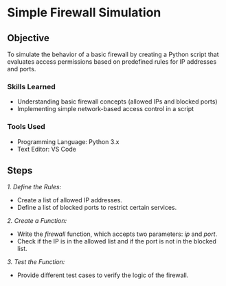 # Simple Firewall Simulation

## Objective
To simulate the behavior of a basic firewall by creating a Python script that evaluates access permissions based on predefined rules for IP addresses and ports.

### Skills Learned

- Understanding basic firewall concepts (allowed IPs and blocked ports)
- Implementing simple network-based access control in a script

### Tools Used

- Programming Language: Python 3.x
- Text Editor: VS Code


## Steps
*1. Define the Rules:*

- Create a list of allowed IP addresses.
- Define a list of blocked ports to restrict certain services.

*2. Create a Function:*

- Write the *firewall* function, which accepts two parameters: *ip* and *port*.
- Check if the IP is in the allowed list and if the port is not in the blocked list.

*3. Test the Function:*

- Provide different test cases to verify the logic of the firewall.


